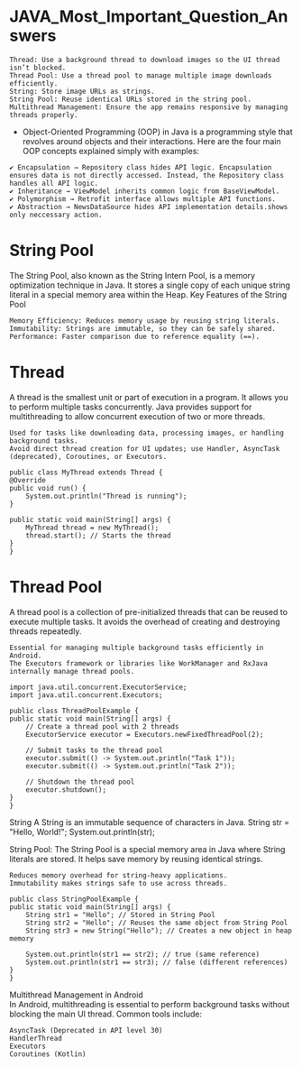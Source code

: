 # JAVA_Most_Important_Question_Answers

    Thread: Use a background thread to download images so the UI thread isn’t blocked.
    Thread Pool: Use a thread pool to manage multiple image downloads efficiently.
    String: Store image URLs as strings.
    String Pool: Reuse identical URLs stored in the string pool.
    Multithread Management: Ensure the app remains responsive by managing threads properly.

   - Object-Oriented Programming (OOP) in Java is a programming style that revolves around objects and their interactions. Here are the four main OOP concepts explained simply with examples:

    ✔️ Encapsulation → Repository class hides API logic. Encapsulation ensures data is not directly accessed. Instead, the Repository class handles all API logic.
    ✔️ Inheritance → ViewModel inherits common logic from BaseViewModel.
    ✔️ Polymorphism → Retrofit interface allows multiple API functions.
    ✔️ Abstraction → NewsDataSource hides API implementation details.shows only neccessary action.

# String Pool

The String Pool, also known as the String Intern Pool, is a memory optimization technique in Java. It stores a single copy of each unique string literal in a special memory area within the Heap.
Key Features of the String Pool

    Memory Efficiency: Reduces memory usage by reusing string literals.
    Immutability: Strings are immutable, so they can be safely shared.
    Performance: Faster comparison due to reference equality (==).
    
# Thread
A thread is the smallest unit or part of execution in a program. It allows you to perform multiple tasks concurrently. Java provides support for multithreading to allow concurrent execution of two or more threads.

    Used for tasks like downloading data, processing images, or handling background tasks.
    Avoid direct thread creation for UI updates; use Handler, AsyncTask (deprecated), Coroutines, or Executors.

    public class MyThread extends Thread {
    @Override
    public void run() {
        System.out.println("Thread is running");
    }

    public static void main(String[] args) {
        MyThread thread = new MyThread();
        thread.start(); // Starts the thread
    }
    }

# Thread Pool
A thread pool is a collection of pre-initialized threads that can be reused to execute multiple tasks. It avoids the overhead of creating and destroying threads repeatedly.

    Essential for managing multiple background tasks efficiently in Android.
    The Executors framework or libraries like WorkManager and RxJava internally manage thread pools.
    
    import java.util.concurrent.ExecutorService;
    import java.util.concurrent.Executors;

    public class ThreadPoolExample {
    public static void main(String[] args) {
        // Create a thread pool with 2 threads
        ExecutorService executor = Executors.newFixedThreadPool(2);

        // Submit tasks to the thread pool
        executor.submit(() -> System.out.println("Task 1"));
        executor.submit(() -> System.out.println("Task 2"));

        // Shutdown the thread pool
        executor.shutdown();
    }
    }

String 
A String is an immutable sequence of characters in Java.
    String str = "Hello, World!";
        System.out.println(str);

String Pool:
The String Pool is a special memory area in Java where String literals are stored. It helps save memory by reusing identical strings.

    Reduces memory overhead for string-heavy applications.
    Immutability makes strings safe to use across threads.

    public class StringPoolExample {
    public static void main(String[] args) {
        String str1 = "Hello"; // Stored in String Pool
        String str2 = "Hello"; // Reuses the same object from String Pool
        String str3 = new String("Hello"); // Creates a new object in heap memory

        System.out.println(str1 == str2); // true (same reference)
        System.out.println(str1 == str3); // false (different references)
    }
    }

Multithread Management in Android  
In Android, multithreading is essential to perform background tasks without blocking the main UI thread. Common tools include:

    AsyncTask (Deprecated in API level 30)
    HandlerThread
    Executors
    Coroutines (Kotlin)
